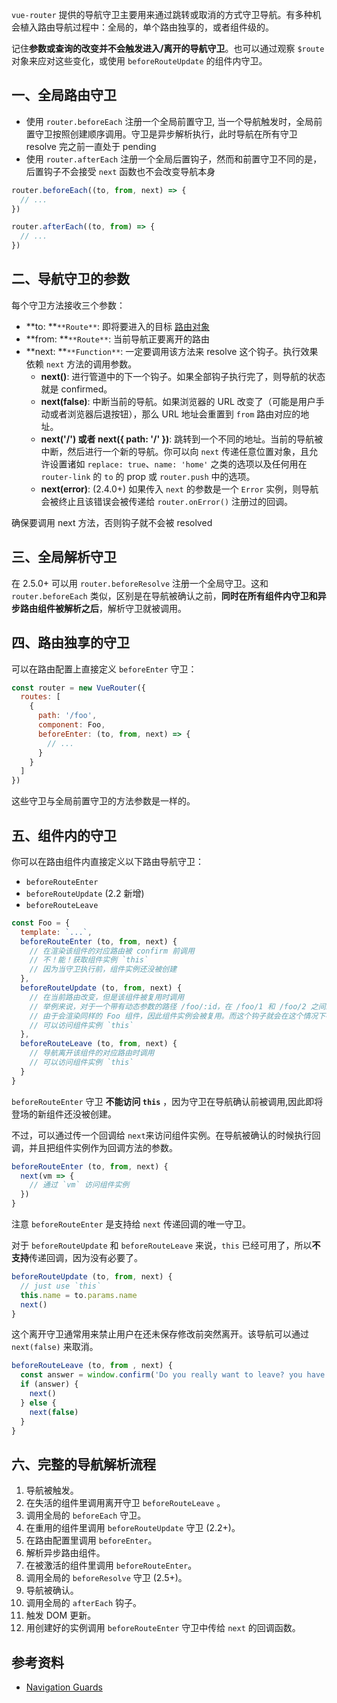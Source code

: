 `vue-router` 提供的导航守卫主要用来通过跳转或取消的方式守卫导航。有多种机会植入路由导航过程中：全局的，单个路由独享的，或者组件级的。

记住**参数或查询的改变并不会触发进入/离开的导航守卫**。也可以通过观察 `$route` 对象来应对这些变化，或使用 `beforeRouteUpdate` 的组件内守卫。

<a name="b99c8ea2"></a>
## 一、全局路由守卫

- 使用 `router.beforeEach` 注册一个全局前置守卫, 当一个导航触发时，全局前置守卫按照创建顺序调用。守卫是异步解析执行，此时导航在所有守卫 resolve 完之前一直处于 pending
- 使用 `router.afterEach` 注册一个全局后置钩子，然而和前置守卫不同的是，后置钩子不会接受 `next` 函数也不会改变导航本身
```javascript
router.beforeEach((to, from, next) => {
  // ...
})

router.afterEach((to, from) => {
  // ...
})
```

<a name="991913ba"></a>
## 二、导航守卫的参数
每个守卫方法接收三个参数：

- **to: **`**Route**`: 即将要进入的目标 [路由对象](https://router.vuejs.org/zh-cn/api/route-object.html)
- **from: **`**Route**`: 当前导航正要离开的路由
- **next: **`**Function**`: 一定要调用该方法来 resolve 这个钩子。执行效果依赖 `next` 方法的调用参数。
   - **next()**: 进行管道中的下一个钩子。如果全部钩子执行完了，则导航的状态就是 confirmed。
   - **next(false)**: 中断当前的导航。如果浏览器的 URL 改变了（可能是用户手动或者浏览器后退按钮），那么 URL 地址会重置到 `from` 路由对应的地址。
   - **next('/') 或者 next({ path: '/' })**: 跳转到一个不同的地址。当前的导航被中断，然后进行一个新的导航。你可以向 `next` 传递任意位置对象，且允许设置诸如 `replace: true`、`name: 'home'` 之类的选项以及任何用在 `router-link` 的 `to` 的 prop 或 `router.push` 中的选项。
   - **next(error)**: (2.4.0+) 如果传入 `next` 的参数是一个 `Error` 实例，则导航会被终止且该错误会被传递给 `router.onError()` 注册过的回调。

确保要调用 next 方法，否则钩子就不会被 resolved

<a name="acb15a9c"></a>
## 三、全局解析守卫

在 2.5.0+ 可以用 `router.beforeResolve` 注册一个全局守卫。这和 `router.beforeEach` 类似，区别是在导航被确认之前，**同时在所有组件内守卫和异步路由组件被解析之后**，解析守卫就被调用。

<a name="a27b4fd3"></a>
## 四、路由独享的守卫
可以在路由配置上直接定义 `beforeEnter` 守卫：
```javascript
const router = new VueRouter({
  routes: [
    {
      path: '/foo',
      component: Foo,
      beforeEnter: (to, from, next) => {
        // ...
      }
    }
  ]
})
```

这些守卫与全局前置守卫的方法参数是一样的。

<a name="727a366f"></a>
## 五、组件内的守卫
你可以在路由组件内直接定义以下路由导航守卫：

- `beforeRouteEnter`
- `beforeRouteUpdate` (2.2 新增)
- `beforeRouteLeave`

```javascript
const Foo = {
  template: `...`,
  beforeRouteEnter (to, from, next) {
    // 在渲染该组件的对应路由被 confirm 前调用
    // 不！能！获取组件实例 `this`
    // 因为当守卫执行前，组件实例还没被创建
  },
  beforeRouteUpdate (to, from, next) {
    // 在当前路由改变，但是该组件被复用时调用
    // 举例来说，对于一个带有动态参数的路径 /foo/:id，在 /foo/1 和 /foo/2 之间跳转的时候，
    // 由于会渲染同样的 Foo 组件，因此组件实例会被复用。而这个钩子就会在这个情况下被调用。
    // 可以访问组件实例 `this`
  },
  beforeRouteLeave (to, from, next) {
    // 导航离开该组件的对应路由时调用
    // 可以访问组件实例 `this`
  }
}
```

`beforeRouteEnter` 守卫 **不能访问 `this`** ，因为守卫在导航确认前被调用,因此即将登场的新组件还没被创建。

不过，可以通过传一个回调给 `next`来访问组件实例。在导航被确认的时候执行回调，并且把组件实例作为回调方法的参数。
```javascript
beforeRouteEnter (to, from, next) {
  next(vm => {
    // 通过 `vm` 访问组件实例
  })
}
```

注意 `beforeRouteEnter` 是支持给 `next` 传递回调的唯一守卫。

对于 `beforeRouteUpdate` 和 `beforeRouteLeave` 来说，`this` 已经可用了，所以**不支持**传递回调，因为没有必要了。
```javascript
beforeRouteUpdate (to, from, next) {
  // just use `this`
  this.name = to.params.name
  next()
}
```

这个离开守卫通常用来禁止用户在还未保存修改前突然离开。该导航可以通过 `next(false)` 来取消。
```javascript
beforeRouteLeave (to, from , next) {
  const answer = window.confirm('Do you really want to leave? you have unsaved changes!')
  if (answer) {
    next()
  } else {
    next(false)
  }
}
```

<a name="371cff94"></a>
## 六、完整的导航解析流程

1. 导航被触发。
2. 在失活的组件里调用离开守卫 `beforeRouteLeave` 。
3. 调用全局的 `beforeEach` 守卫。
4. 在重用的组件里调用 `beforeRouteUpdate` 守卫 (2.2+)。
5. 在路由配置里调用 `beforeEnter`。
6. 解析异步路由组件。
7. 在被激活的组件里调用 `beforeRouteEnter`。
8. 调用全局的 `beforeResolve` 守卫 (2.5+)。
9. 导航被确认。
10. 调用全局的 `afterEach` 钩子。
11. 触发 DOM 更新。
12. 用创建好的实例调用 `beforeRouteEnter` 守卫中传给 `next` 的回调函数。

<a name="rIogI"></a>
## 参考资料

- [Navigation Guards](https://router.vuejs.org/guide/advanced/navigation-guards.html)

